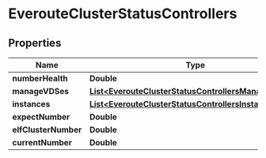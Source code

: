 

# EverouteClusterStatusControllers


## Properties

Name | Type | Description | Notes
------------ | ------------- | ------------- | -------------
**numberHealth** | **Double** |  | 
**manageVDSes** | [**List&lt;EverouteClusterStatusControllersManageVDSes&gt;**](EverouteClusterStatusControllersManageVDSes.md) |  |  [optional]
**instances** | [**List&lt;EverouteClusterStatusControllersInstances&gt;**](EverouteClusterStatusControllersInstances.md) |  |  [optional]
**expectNumber** | **Double** |  | 
**elfClusterNumber** | **Double** |  | 
**currentNumber** | **Double** |  | 



